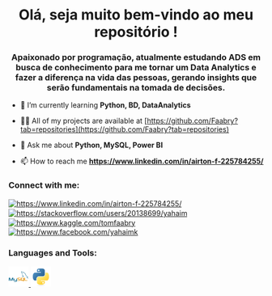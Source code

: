 <h1 align="center">Olá, seja muito bem-vindo ao meu repositório !</h1>
<h3 align="center">Apaixonado por programação, atualmente estudando ADS em busca de conhecimento para me tornar um Data Analytics e fazer a diferença na vida das pessoas, gerando insights que serão fundamentais na tomada de decisões.</h3>

- 🌱 I’m currently learning **Python, BD, DataAnalytics**

- 👨‍💻 All of my projects are available at [https://github.com/Faabry?tab=repositories](https://github.com/Faabry?tab=repositories)

- 💬 Ask me about **Python, MySQL, Power BI**

- 📫 How to reach me **https://www.linkedin.com/in/airton-f-225784255/**

<h3 align="left">Connect with me:</h3>
<p align="left">
<a href="https://linkedin.com/in/https://www.linkedin.com/in/airton-f-225784255/" target="blank"><img align="center" src="https://raw.githubusercontent.com/rahuldkjain/github-profile-readme-generator/master/src/images/icons/Social/linked-in-alt.svg" alt="https://www.linkedin.com/in/airton-f-225784255/" height="30" width="40" /></a>
<a href="https://stackoverflow.com/users/https://stackoverflow.com/users/20138699/yahaim" target="blank"><img align="center" src="https://raw.githubusercontent.com/rahuldkjain/github-profile-readme-generator/master/src/images/icons/Social/stack-overflow.svg" alt="https://stackoverflow.com/users/20138699/yahaim" height="30" width="40" /></a>
<a href="https://kaggle.com/https://www.kaggle.com/tomfaabry" target="blank"><img align="center" src="https://raw.githubusercontent.com/rahuldkjain/github-profile-readme-generator/master/src/images/icons/Social/kaggle.svg" alt="https://www.kaggle.com/tomfaabry" height="30" width="40" /></a>
<a href="https://fb.com/https://www.facebook.com/yahaimk" target="blank"><img align="center" src="https://raw.githubusercontent.com/rahuldkjain/github-profile-readme-generator/master/src/images/icons/Social/facebook.svg" alt="https://www.facebook.com/yahaimk" height="30" width="40" /></a>
</p>

<h3 align="left">Languages and Tools:</h3>
<p align="left"> <a href="https://www.mysql.com/" target="_blank" rel="noreferrer"> <img src="https://raw.githubusercontent.com/devicons/devicon/master/icons/mysql/mysql-original-wordmark.svg" alt="mysql" width="40" height="40"/> </a> <a href="https://www.python.org" target="_blank" rel="noreferrer"> <img src="https://raw.githubusercontent.com/devicons/devicon/master/icons/python/python-original.svg" alt="python" width="40" height="40"/> </a> </p>



